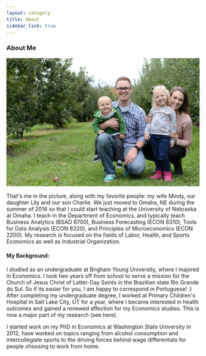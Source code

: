 ```yaml
---
layout: category
title: About
sidebar_link: true
---
```


### About Me

![](/assets/about.jpg)

That's me in the picture, along with my favorite people: my wife Mindy, our daughter Lily and our son Charlie. We just moved to Omaha, NE during the summer of 2016 so that I could start teaching at the University of Nebraska at Omaha. I teach in the Department of Economics, and typically teach Business Analytics (BSAD 8700), Business Forecasting (ECON 8310), Tools for Data Analysis (ECON 8320), and Principles of Microeconomics (ECON 2200). My research is focused on the fields of Labor, Health, and Sports Economics as well as Industrial Organization.

#### My Background:

I studied as an undergraduate at Brigham Young University, where I majored in Economics. I took two years off from school to serve a mission for the Church of Jesus Christ of Latter-Day Saints in the Brazilian state Rio Grande do Sul. So if its easier for you, I am happy to correspond in Portuguese! :) After completing my undergraduate degree, I worked at Primary Children's Hospital in Salt Lake City, UT for a year, where I became interested in health outcomes and gained a renewed affection for my Economics studies. This is now a major part of my research (see here).

I started work on my PhD in Economics at Washington State University in 2012, have worked on topics ranging from alcohol consumption and intercollegiate sports to the driving forces behind wage differentials for people choosing to work from home.


<!-- [Download my CV](https://app.box.com/s/cby3eu02xmaq0z106htn77qfso5a5c0x) -->
